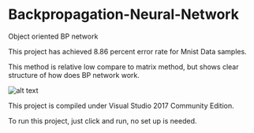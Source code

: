 # Backpropagation-Neural-Network
Object oriented BP network

This project has achieved 8.86 percent error rate for Mnist Data samples.

This method is relative low compare to matrix method, but shows clear structure of how does BP network work. 

![alt text](https://sandcatgo.com/files/mycat.png)

This project is compiled under Visual Studio 2017 Community Edition.

To run this project, just click and run, no set up is needed.
